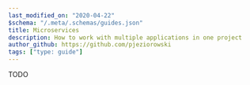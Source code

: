 ```yaml
---
last_modified_on: "2020-04-22"
$schema: "/.meta/.schemas/guides.json"
title: Microservices
description: How to work with multiple applications in one project
author_github: https://github.com/pjeziorowski
tags: ["type: guide"]
---
```

TODO




